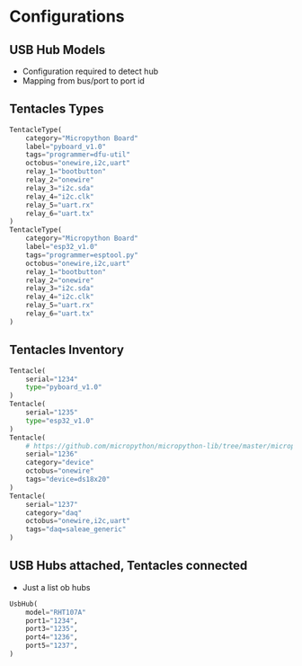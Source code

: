 # Configurations

## USB Hub Models

* Configuration required to detect hub
* Mapping from bus/port to port id

## Tentacles Types

```python
TentacleType(
    category="Micropython Board"
    label="pyboard_v1.0"
    tags="programmer=dfu-util"
    octobus="onewire,i2c,uart"
    relay_1="bootbutton"
    relay_2="onewire"
    relay_3="i2c.sda"
    relay_4="i2c.clk"
    relay_5="uart.rx"
    relay_6="uart.tx"
)
TentacleType(
    category="Micropython Board"
    label="esp32_v1.0"
    tags="programmer=esptool.py"
    octobus="onewire,i2c,uart"
    relay_1="bootbutton"
    relay_2="onewire"
    relay_3="i2c.sda"
    relay_4="i2c.clk"
    relay_5="uart.rx"
    relay_6="uart.tx"
)
```

## Tentacles Inventory

```python
Tentacle(
    serial="1234"
    type="pyboard_v1.0"
)
Tentacle(
    serial="1235"
    type="esp32_v1.0"
)
Tentacle(
    # https://github.com/micropython/micropython-lib/tree/master/micropython/drivers/sensor/ds18x20
    serial="1236"
    category="device"
    octobus="onewire"
    tags="device=ds18x20"
)
Tentacle(
    serial="1237"
    category="daq"
    octobus="onewire,i2c,uart"
    tags="daq=saleae_generic"
)
```

## USB Hubs attached, Tentacles connected

* Just a list ob hubs

```python
UsbHub(
    model="RHT107A"
    port1="1234",
    port3="1235",
    port4="1236",
    port5="1237",
)
```